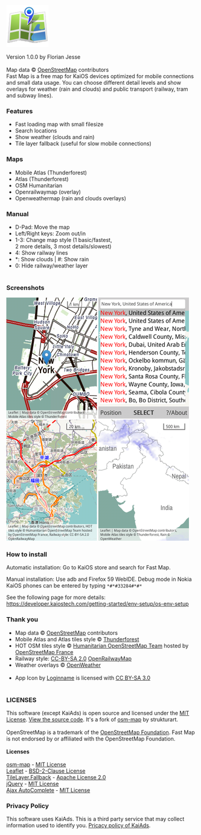 ![logo](application/icons/icon-112-112.png) 

Version 1.0.0 by Florian Jesse</br></br>
Map data © <a href="https://www.openstreetmap.org/copyright">OpenStreetMap</a> contributors</br>
Fast Map is a free map for KaiOS devices optimized for mobile connections and small data usage. You can choose different detail levels and show overlays for weather (rain and clouds) and public transport (railway, tram and subway lines).

### Features
+ Fast loading map with small filesize
+ Search locations
+ Show weather (clouds and rain)
+ Tile layer fallback (useful for slow mobile connections)

### Maps
+ Mobile Atlas (Thunderforest)
+ Atlas (Thunderforest)
+ OSM Humanitarian
+ Openrailwaymap (overlay)
+ Openweathermap (rain and clouds overlays)

### Manual
+ D-Pad: Move the map</br>
+ Left/Right keys: Zoom out/in</br>
+ 1-3: Change map style (1 basic/fastest,</br>2 more details, 3 most details/slowest)</br>
+ 4: Show railway lines</br>
+ *: Show clouds | #: Show rain</br>
+ 0: Hide railway/weather layer</br></br>

### Screenshots
![1](/1.png)
![2](/2.png)
![3](/3.png)
![4](/4.png)

### How to install
Automatic installation: Go to KaiOS store and search for Fast Map.

Manual installation: Use adb and Firefox 59 WebIDE. Debug mode in Nokia KaiOS phones can be entered by typing ```*#*#33284#*#*```

See the following page for more details:
https://developer.kaiostech.com/getting-started/env-setup/os-env-setup

### Thank you
+ Map data © <a href="https://www.openstreetmap.org/copyright">OpenStreetMap</a> contributors</br>
+ Mobile Atlas and Atlas tiles style © <a href="https://www.thunderforest.com/">Thunderforest</a></br>
+ HOT OSM tiles style © <a href="https://www.hotosm.org/">Humanitarian OpenStreetMap Team</a> hosted by <a href="https://www.openstreetmap.fr/">OpenStreetMap France</a></br>
+ Railway style: <a href="https://creativecommons.org/licenses/by-sa/2.0">CC-BY-SA 2.0</a> <a href="https://openrailwaymap.org/">OpenRailwayMap</a></br>
+ Weather overlays © <a href="https://openweathermap.org/">OpenWeather</a></br></br>
+ App Icon by <a href="https://commons.wikimedia.org/w/index.php?curid=22534462">Loginname</a> is licensed with <a href="https://creativecommons.org/licenses/by-sa/3.0">CC BY-SA 3.0</a></br></br>

### LICENSES

This software (except KaiAds) is open source and licensed under the <a href="LICENSE.txt">MIT License</a>. <a href="https://github.com/GP4Flo/fastmap">View the source code</a>. It's a fork of <a href="https://github.com/strukturart/osm-map">osm-map</a> by strukturart.</br></br>
OpenStreetMap is a trademark of the <a href="https://wiki.osmfoundation.org/wiki/Main_Page">OpenStreetMap Foundation</a>. Fast Map is not endorsed by or affiliated with the OpenStreetMap Foundation.</br></br>
<b>Licenses</b></br></br>
<a href="https://github.com/strukturart/osm-map">osm-map</a> - <a href="osm-map LICENSE.txt">MIT License</a></br>
<a href="https://leafletjs.com">Leaflet</a> - <a href="assets/leaflet/Leaflet LICENSE.txt">BSD-2-Clause License</a></br>
<a href="https://github.com/ghybs/Leaflet.TileLayer.Fallback">TileLayer.Fallback</a> - <a href="assets/leaflet/Leaflet.TileLayer.Fallback LICENSE.txt">Apache License 2.0</a></br>
<a href="https://jquery.com/">jQuery</a> - <a href="assets/js/jQuery LICENSE.txt">MIT License</a></br>
<a href="https://www.devbridge.com/sourcery/components/jquery-autocomplete/">Ajax AutoComplete</a> - <a href="assets/js/jQuery-Autocomplete LICENSE.txt">MIT License</a>

### Privacy Policy
This software uses KaiAds. This is a third party service that may collect information used to identify you. <a href="https://www.kaiostech.com/privacy-policy/">Pricacy policy of KaiAds</a>.
